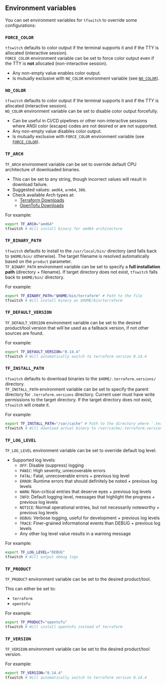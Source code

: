 <!-- markdownlint-disable MD041 -->

## Environment variables

You can set environment variables for `tfswitch` to override some configurations:

### `FORCE_COLOR`

`tfswitch` defaults to color output if the terminal supports it and if the TTY
is allocated (interactive session).  
`FORCE_COLOR` environment variable can be set to force color output even if the
TTY is **not** allocated (non-interactive session).

- Any non-empty value enables color output.
- Is mutually exclusive with `NO_COLOR` environment variable (see
  [`NO_COLOR`](#no_color)).

### `NO_COLOR`

`tfswitch` defaults to color output if the terminal supports it and if the TTY
is allocated (interactive session).  
`NO_COLOR` environment variable can be set to disable color output forcefully.

- Can be useful in CI/CD pipelines or other non-interactive sessions where ANSI
  color (escape) codes are not desired or are not supported.
- Any non-empty value disables color output.
- Is mutually exclusive with `FORCE_COLOR` environment variable (see
  [`FORCE_COLOR`](#force_color)).

### `TF_ARCH`

`TF_ARCH` environment variable can be set to override default CPU architecture
of downloaded binaries.

- This can be set to any string, though incorrect values will result in
  download failure.
- Suggested values: `amd64`, `arm64`, `386`.
- Check available Arch types at:
  - [Terraform Downloads](https://releases.hashicorp.com/terraform/)
  - [OpenTofu Downloads](https://get.opentofu.org/tofu/)

For example:

```bash
export TF_ARCH="amd64"
tfswitch # Will install binary for amd64 architecture
```

### `TF_BINARY_PATH`

`tfswitch` defaults to install to the `/usr/local/bin/` directory (and falls
back to `$HOME/bin/` otherwise). The target filename is resolved automatically
based on the `product` parameter.  
`TF_BINARY_PATH` environment variable can be set to specify a **full
installation path** (directory + filename). If target directory does not exist,
`tfswitch` falls back to `$HOME/bin/` directory.

For example:

```bash
export TF_BINARY_PATH="$HOME/bin/terraform" # Path to the file
tfswitch # Will install binary as $HOME/bin/terraform
```

### `TF_DEFAULT_VERSION`

`TF_DEFAULT_VERSION` environment variable can be set to the desired product/tool
version that will be used as a fallback version, if not other sources are
found.

For example:

```bash
export TF_DEFAULT_VERSION="0.14.4"
tfswitch # Will automatically switch to terraform version 0.14.4
```

### `TF_INSTALL_PATH`

`tfswitch` defaults to download binaries to the `$HOME/.terraform.versions/`
directory.  
`TF_INSTALL_PATH` environment variable can be set to specify the parent
directory for `.terraform.versions` directory. Current user must have write
permissions to the target directory. If the target directory does not exist,
`tfswitch` will create it.

For example:

```bash
export TF_INSTALL_PATH="/var/cache" # Path to the directory where `.terraform.versions` directory resides
tfswitch # Will download actual binary to /var/cache/.terraform.versions/
```

### `TF_LOG_LEVEL`

`TF_LOG_LEVEL` environment variable can be set to override default log level.

- Supported log levels:
  - `OFF`: Disable (suppress) logging
  - `PANIC`: High severity, unrecoverable errors
  - `FATAL`: Fatal, unrecoverable errors + previous log level
  - `ERROR`: Runtime errors that should definitely be noted + previous log levels
  - `WARN`: Non-critical entries that deserve eyes + previous log levels
  - `INFO`: Default logging level, messages that highlight the progress + previous log levels
  - `NOTICE`: Normal operational entries, but not necessarily noteworthy + previous log levels
  - `DEBUG`: Verbose logging, useful for development + previous log levels
  - `TRACE`: Finer-grained informational events than DEBUG + previous log levels
  - Any other log level value results in a warning message
  <!-- TODO: see `lib/logging.go` for a planned switch to fatal error
  - Any other log level value results in error and `tfswitch` will exit with
    non-zero exit code.
    -->

For example:

```bash
export TF_LOG_LEVEL="DEBUG"
tfswitch # Will output debug logs
```

### `TF_PRODUCT`

`TF_PRODUCT` environment variable can be set to the desired product/tool.

This can either be set to:

- `terraform`
- `opentofu`

For example:

```bash
export TF_PRODUCT="opentofu"
tfswitch # Will install opentofu instead of terraform
```

### `TF_VERSION`

`TF_VERSION` environment variable can be set to the desired product/tool version.

For example:

```bash
export TF_VERSION="0.14.4"
tfswitch # Will automatically switch to terraform version 0.14.4
```
